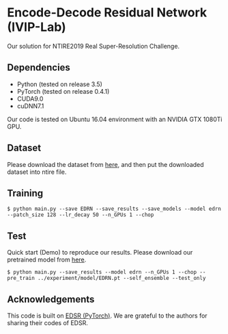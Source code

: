 # Encode-Decode Residual Network (IVIP-Lab)
Our solution for NTIRE2019 Real Super-Resolution Challenge.

## Dependencies
  * Python (tested on release 3.5)
  * PyTorch (tested on release 0.4.1)
  * CUDA9.0
  * cuDNN7.1
  
Our code is tested on Ubuntu 16.04 environment with an NVIDIA GTX 1080Ti GPU.

## Dataset
Please download the dataset from [here](https://competitions.codalab.org/competitions/21439#participate), and then put the downloaded dataset into ntire file. 

## Training
`$ python main.py --save EDRN --save_results --save_models --model edrn --patch_size 128 --lr_decay 50 --n_GPUs 1 --chop`

## Test
Quick start (Demo) to reproduce our results. Please download our pretrained model from [here]().

`$ python main.py --save_results --model edrn --n_GPUs 1 --chop --pre_train ../experiment/model/EDRN.pt --self_ensemble --test_only`

## Acknowledgements
This code is built on [EDSR (PyTorch)](https://github.com/thstkdgus35/EDSR-PyTorch). We are grateful to the authors for sharing their codes of EDSR.
